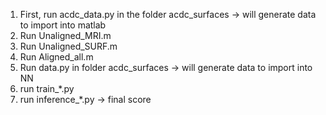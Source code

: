 1) First, run acdc_data.py in the folder acdc_surfaces -> will generate data to import into matlab
2) Run Unaligned_MRI.m
3) Run Unaligned_SURF.m
4) Run Aligned_all.m
5) Run data.py in folder acdc_surfaces -> will generate data to import into NN
6) run train_*.py
7) run inference_*.py -> final score 
